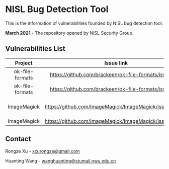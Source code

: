 # NISL Bug Detection Tool

This is the information of vulnerabilities founded by NISL bug detection tool.

**March 2021** - The repository opened by NISL Security Group.

## Vulnerabilities List


|     Project     |            Issue link           |            Poc           |      Description      |   Name   |    Date    |   IssueState   |   CVE   |
| :-------------: | :-----------------------------: | :----------------------: | :-------------------: | :------: | :--------: | :------------: |:-------:|
| ok-file-formats      | https://github.com/brackeen/ok-file-formats/issues/11 | [heap-buffer-overflow-1](https://github.com/NISL-SecurityGroup/NISL-BugDetection/blob/main/project/ok-file-formats/heap-buffer-overflow-1/heap-buffer-overflow-1.jpg)  | heap-buffer-overflow  |   xxrz   |  05/03/2021  |  Ensure  | submitting  |
| ok-file-formats      | https://github.com/brackeen/ok-file-formats/issues/12 | [heap-buffer-overflow-2](https://github.com/NISL-SecurityGroup/NISL-BugDetection/blob/main/project/ok-file-formats/heap-buffer-overflow-2/heap-buffer-overflow-2.jpg)  | heap-buffer-overflow  |   wjl   |  26/03/2021  |  Ensure  | no  |
| ImageMagick      | https://github.com/ImageMagick/ImageMagick/issues/3497 | [allocation-size-too-big](https://github.com/NISL-SecurityGroup/NISL-BugDetection/blob/main/project/ImageMagick/allocation-size-too-big/allocation-size-too-big)  | allocation-size-too-big  |   wjl   |  02/04/2021  |  Ensure  | CVE-2017-14988  |
| ImageMagick      | https://github.com/ImageMagick/ImageMagick/issues/3540 | [memory_leaks](https://github.com/NISL-SecurityGroup/NISL-BugDetection/blob/main/project/ImageMagick/memory_leaks/magick-memory_leaks)  | memory_leaks  |   wjl   |  13/04/2021  |  Ensure  | no  |



## Contact
Rongze Xu - xxurongze@gmail.com

Huanting Wang - wanghuanting@stumail.nwu.edu.cn
